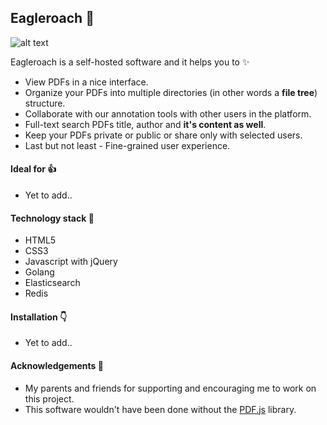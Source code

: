 ## Eagleroach :rocket:

![alt text](https://raw.githubusercontent.com/eagleroach/eagleroach/master/src/static/img/readme-logo.png)

Eagleroach is a self-hosted software and it helps you to  :sparkles:
- View PDFs in a nice interface.
- Organize your PDFs into multiple directories (in other words a **file tree**) structure.
- Collaborate with our annotation tools with other users in the platform.
- Full-text search PDFs title, author and **it's content as well**.
- Keep your PDFs private or public or share only with selected users.
- Last but not least - Fine-grained user experience.

#### Ideal for :thumbsup:
- Yet to add..

#### Technology stack :muscle:
- HTML5
- CSS3
- Javascript with jQuery
- Golang
- Elasticsearch
- Redis

#### Installation :point_down:
- Yet to add..

#### Acknowledgements :pray:
- My parents and friends for supporting and encouraging me to work on this project.
- This software wouldn't have been done without the [PDF.js](https://github.com/mozilla/pdf.js) library.
